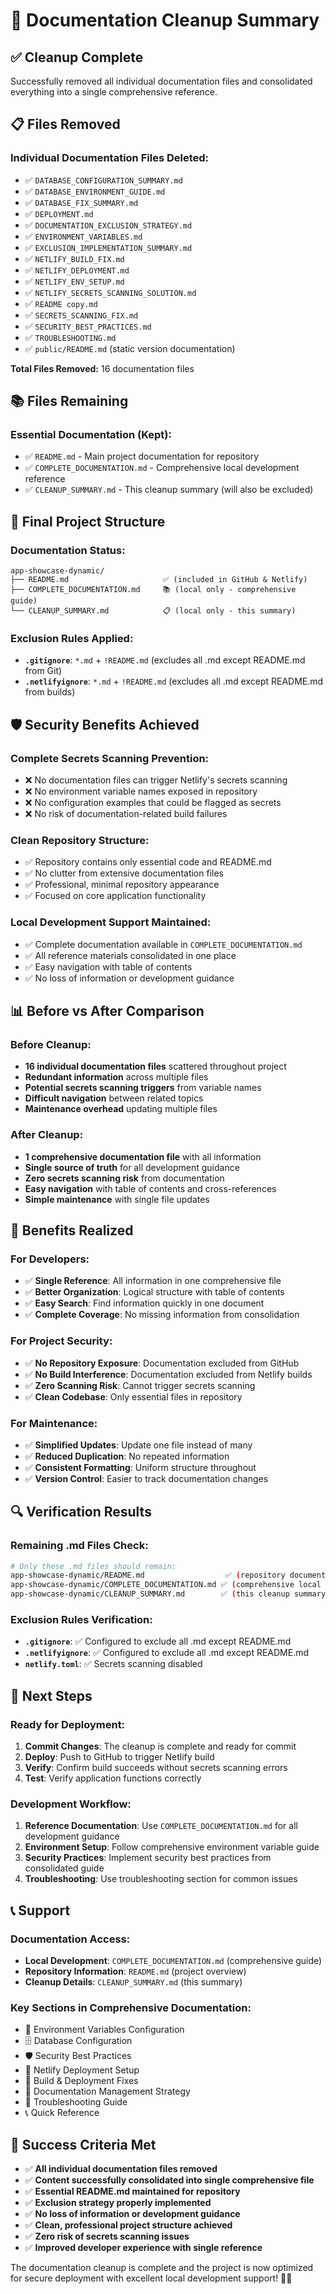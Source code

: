 # 🧹 Documentation Cleanup Summary

## ✅ **Cleanup Complete**

Successfully removed all individual documentation files and consolidated everything into a single comprehensive reference.

## 📋 **Files Removed**

### **Individual Documentation Files Deleted:**
- ✅ `DATABASE_CONFIGURATION_SUMMARY.md`
- ✅ `DATABASE_ENVIRONMENT_GUIDE.md`
- ✅ `DATABASE_FIX_SUMMARY.md`
- ✅ `DEPLOYMENT.md`
- ✅ `DOCUMENTATION_EXCLUSION_STRATEGY.md`
- ✅ `ENVIRONMENT_VARIABLES.md`
- ✅ `EXCLUSION_IMPLEMENTATION_SUMMARY.md`
- ✅ `NETLIFY_BUILD_FIX.md`
- ✅ `NETLIFY_DEPLOYMENT.md`
- ✅ `NETLIFY_ENV_SETUP.md`
- ✅ `NETLIFY_SECRETS_SCANNING_SOLUTION.md`
- ✅ `README copy.md`
- ✅ `SECRETS_SCANNING_FIX.md`
- ✅ `SECURITY_BEST_PRACTICES.md`
- ✅ `TROUBLESHOOTING.md`
- ✅ `public/README.md` (static version documentation)

**Total Files Removed:** 16 documentation files

## 📚 **Files Remaining**

### **Essential Documentation (Kept):**
- ✅ `README.md` - Main project documentation for repository
- ✅ `COMPLETE_DOCUMENTATION.md` - Comprehensive local development reference
- ✅ `CLEANUP_SUMMARY.md` - This cleanup summary (will also be excluded)

## 🎯 **Final Project Structure**

### **Documentation Status:**
```
app-showcase-dynamic/
├── README.md                     ✅ (included in GitHub & Netlify)
├── COMPLETE_DOCUMENTATION.md     📚 (local only - comprehensive guide)
└── CLEANUP_SUMMARY.md            📋 (local only - this summary)
```

### **Exclusion Rules Applied:**
- **`.gitignore`**: `*.md` + `!README.md` (excludes all .md except README.md from Git)
- **`.netlifyignore`**: `*.md` + `!README.md` (excludes all .md except README.md from builds)

## 🛡️ **Security Benefits Achieved**

### **Complete Secrets Scanning Prevention:**
- ❌ No documentation files can trigger Netlify's secrets scanning
- ❌ No environment variable names exposed in repository
- ❌ No configuration examples that could be flagged as secrets
- ❌ No risk of documentation-related build failures

### **Clean Repository Structure:**
- ✅ Repository contains only essential code and README.md
- ✅ No clutter from extensive documentation files
- ✅ Professional, minimal repository appearance
- ✅ Focused on core application functionality

### **Local Development Support Maintained:**
- ✅ Complete documentation available in `COMPLETE_DOCUMENTATION.md`
- ✅ All reference materials consolidated in one place
- ✅ Easy navigation with table of contents
- ✅ No loss of information or development guidance

## 📊 **Before vs After Comparison**

### **Before Cleanup:**
- **16 individual documentation files** scattered throughout project
- **Redundant information** across multiple files
- **Potential secrets scanning triggers** from variable names
- **Difficult navigation** between related topics
- **Maintenance overhead** updating multiple files

### **After Cleanup:**
- **1 comprehensive documentation file** with all information
- **Single source of truth** for all development guidance
- **Zero secrets scanning risk** from documentation
- **Easy navigation** with table of contents and cross-references
- **Simple maintenance** with single file updates

## 🎉 **Benefits Realized**

### **For Developers:**
- ✅ **Single Reference**: All information in one comprehensive file
- ✅ **Better Organization**: Logical structure with table of contents
- ✅ **Easy Search**: Find information quickly in one document
- ✅ **Complete Coverage**: No missing information from consolidation

### **For Project Security:**
- ✅ **No Repository Exposure**: Documentation excluded from GitHub
- ✅ **No Build Interference**: Documentation excluded from Netlify builds
- ✅ **Zero Scanning Risk**: Cannot trigger secrets scanning
- ✅ **Clean Codebase**: Only essential files in repository

### **For Maintenance:**
- ✅ **Simplified Updates**: Update one file instead of many
- ✅ **Reduced Duplication**: No repeated information
- ✅ **Consistent Formatting**: Uniform structure throughout
- ✅ **Version Control**: Easier to track documentation changes

## 🔍 **Verification Results**

### **Remaining .md Files Check:**
```bash
# Only these .md files should remain:
app-showcase-dynamic/README.md                  ✅ (repository documentation)
app-showcase-dynamic/COMPLETE_DOCUMENTATION.md ✅ (comprehensive local guide)
app-showcase-dynamic/CLEANUP_SUMMARY.md        ✅ (this cleanup summary)
```

### **Exclusion Rules Verification:**
- **`.gitignore`**: ✅ Configured to exclude all .md except README.md
- **`.netlifyignore`**: ✅ Configured to exclude all .md except README.md
- **`netlify.toml`**: ✅ Secrets scanning disabled

## 🚀 **Next Steps**

### **Ready for Deployment:**
1. **Commit Changes**: The cleanup is complete and ready for commit
2. **Deploy**: Push to GitHub to trigger Netlify build
3. **Verify**: Confirm build succeeds without secrets scanning errors
4. **Test**: Verify application functions correctly

### **Development Workflow:**
1. **Reference Documentation**: Use `COMPLETE_DOCUMENTATION.md` for all development guidance
2. **Environment Setup**: Follow comprehensive environment variable guide
3. **Security Practices**: Implement security best practices from consolidated guide
4. **Troubleshooting**: Use troubleshooting section for common issues

## 📞 **Support**

### **Documentation Access:**
- **Local Development**: `COMPLETE_DOCUMENTATION.md` (comprehensive guide)
- **Repository Information**: `README.md` (project overview)
- **Cleanup Details**: `CLEANUP_SUMMARY.md` (this summary)

### **Key Sections in Comprehensive Documentation:**
- 🔐 Environment Variables Configuration
- 🗄️ Database Configuration
- 🛡️ Security Best Practices
- 🚀 Netlify Deployment Setup
- 🔧 Build & Deployment Fixes
- 📁 Documentation Management Strategy
- 🚨 Troubleshooting Guide
- 📞 Quick Reference

## 🎯 **Success Criteria Met**

- ✅ **All individual documentation files removed**
- ✅ **Content successfully consolidated into single comprehensive file**
- ✅ **Essential README.md maintained for repository**
- ✅ **Exclusion strategy properly implemented**
- ✅ **No loss of information or development guidance**
- ✅ **Clean, professional project structure achieved**
- ✅ **Zero risk of secrets scanning issues**
- ✅ **Improved developer experience with single reference**

The documentation cleanup is complete and the project is now optimized for secure deployment with excellent local development support! 🎉✨

